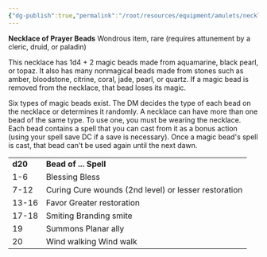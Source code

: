 ```yaml
---
{"dg-publish":true,"permalink":"/root/resources/equipment/amulets/necklace-of-prayer-beads/","title":"Necklace of Prayer Beads"}
---
```



**Necklace of Prayer Beads**
Wondrous item, rare (requires attunement by a cleric, druid, or paladin)

This necklace has 1d4 + 2 magic beads made from aquamarine, black pearl, or topaz. It also has many nonmagical beads made from stones such as amber, bloodstone, citrine, coral, jade, pearl, or quartz. If a magic bead is removed from the necklace, that bead loses its magic.

Six types of magic beads exist. The DM decides the type of each bead on the necklace or determines it randomly. A necklace can have more than one bead of the same type. To use one, you must be wearing the necklace. Each bead contains a spell that you can cast from it as a bonus action (using your spell save DC if a save is necessary). Once a magic bead's spell is cast, that bead can't be used again until the next dawn.


<table><tbody><tr class="odd"><td><strong>d20</strong></td><td><strong>Bead of ... Spell</strong></td></tr><tr class="even"><td>1-6</td><td>Blessing Bless</td></tr><tr class="odd"><td>7-12</td><td>Curing Cure wounds (2nd level) or lesser restoration</td></tr><tr class="even"><td>13-16</td><td>Favor Greater restoration</td></tr><tr class="odd"><td>17-18</td><td>Smiting Branding smite</td></tr><tr class="even"><td>19</td><td>Summons Planar ally</td></tr><tr class="odd"><td>20</td><td>Wind walking Wind walk</td></tr></tbody></table>